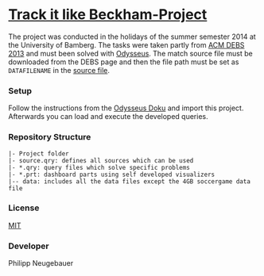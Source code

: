 [Track it like Beckham-Project](https://www.uni-bamberg.de/mobi/leistungen/studium/archiv/project-2014-track-it-like-beckham/)
============

The project was conducted in the holidays of the summer semester 2014 at the University of Bamberg.
The tasks were taken partly from [ACM DEBS 2013](http://www.orgs.ttu.edu/debs2013/index.php?goto=cfchallengedetails) and must been solved with [Odysseus](http://www.uni-oldenburg.de/informatik/is/forschung/projekte/odysseus/). The match source file must be downloaded from the DEBS page and then the file path must be set as `DATAFILENAME` in the [source file](/src/TILB/source.qry).

### Setup

Follow the instructions from the [Odysseus Doku](http://odysseus.offis.uni-oldenburg.de:8090/display/ODYSSEUS/How+to+install+Odysseus) and import this project.
Afterwards you can load and execute the developed queries. 

### Repository Structure

    |- Project folder
    |- source.qry: defines all sources which can be used
    |- *.qry: query files which solve specific problems
    |- *.prt: dashboard parts using self developed visualizers
    |-- data: includes all the data files except the 4GB soccergame data file

### License

[MIT](/LICENSE)

### Developer

Philipp Neugebauer
